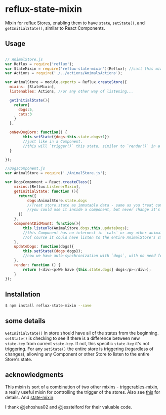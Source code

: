 # reflux-state-mixin

Mixin for [reflux](https://www.npmjs.com/packages/reflux) Stores, enabling them to have `state`, `setState()`, and `getInitialState()`, similar to React Components. 


## Usage

```javascript

// AnimalStore.js
var Reflux = require('reflux');
var StateMixin = require('reflux-state-mixin')(Reflux); //call this mixin like that
var Actions = require('./../actions/AnimalsActions'); 

var AnimalStore = module.exports = Reflux.createStore({
  mixins: [StateMixin],
  listenables: Actions, //or any other way of listening... 

  getInitialState(){      
    return{
      dogs:5,
      cats:3
    }
  },

  onNewDogBorn: function() {
        this.setState({dogs:this.state.dogs+1})  
        //just like in a Component.
        //this will `trigger()` this state, similar to `render()` in a Component 
  }

});
```

```javascript
//DogsComponent.js
var AnimalStore = require('./AnimalStore.js');

var DogsComponent = React.createClass({
    mixins:[Reflux.ListenerMixin],
    getInitialState: function (){
      return({
          dogs:AnimalStore.state.dogs 
          //Treat store.state as immutable data - same as you treat component.state - 
          //you could use it inside a component, but never change it's value - only with setState()    
      })
    },
    componentDidMount: function(){
        this.listenTo(AnimalStore.dogs,this.updateDogs); 
        //this Component has no internest in `cats` or any other animal, so it listents to `dogs` changes only
        //of course it could have listen to the entire AnimalStore's state
    },
    updateDogs: function(dogs){
        this.setState({dogs:dogs});
        //now we have auto-synchronization with `dogs`, with no need for specific logic for that
    },
    render: function () {
        return (<div><p>We have {this.state.dogs} dogs</p></div>);
    }
});

```

## Installation

```bash
$ npm install reflux-state-mixin --save
```

## some details
`GetInitialState()` in store should have all of the states from the beginning.  
`setState()` is checking to see if there is a difference between new `state.key` from current `state.key`. If not, this specific `state.key` it's not triggering.
For any `setState()` the entire store is triggering (regardless of changes), allowing any Component or other Store to listen to the entire Store's state.

## acknowledgments
This mixin is sort of a combination of two other mixins - 
[triggerables-mixin](https://github.com/jesstelford/reflux-triggerable-mixin), a really useful mixin for controlling the trigger of the stores. Also see [this](https://github.com/spoike/refluxjs/issues/158) for details. 
And [state-mixin](https://github.com/spoike/refluxjs/issues/290) 

I thank @jehoshua02 and @jesstelford for their valuable code. 
